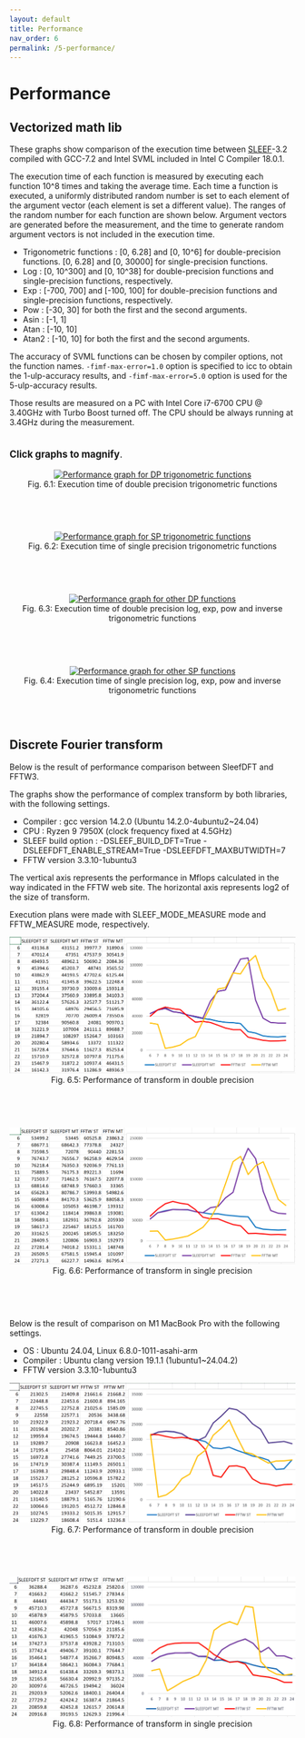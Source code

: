 ```yaml
---
layout: default
title: Performance
nav_order: 6
permalink: /5-performance/
---
```


<h1>Performance</h1>

<h2>Vectorized math lib</h2>

These graphs show comparison of the execution time between
[SLEEF](https://github.com/shibatch/sleef)-3.2 compiled with GCC-7.2 and Intel
SVML included in Intel C Compiler 18.0.1.

The execution time of each function is measured by executing each function 10^8
times and taking the average time. Each time a function is executed, a
uniformly distributed random number is set to each element of the argument
vector (each element is set a different value).  The ranges of the random number
for each function are shown below. Argument vectors are generated before the
measurement, and the time to generate random argument vectors is not included
in the execution time.

* Trigonometric functions : [0, 6.28] and [0, 10^6] for double-precision functions. [0, 6.28] and [0, 30000] for single-precision functions.
* Log : [0, 10^300] and [0, 10^38] for double-precision functions and single-precision functions, respectively.
* Exp : [-700, 700] and [-100, 100] for double-precision functions and single-precision functions, respectively.
* Pow : [-30, 30] for both the first and the second arguments.
* Asin : [-1, 1]
* Atan : [-10, 10]
* Atan2 : [-10, 10] for both the first and the second arguments.

The accuracy of SVML functions can be chosen by compiler options, not the
function names. `-fimf-max-error=1.0` option is specified to icc to obtain the
1-ulp-accuracy results, and `-fimf-max-error=5.0` option is used for the
5-ulp-accuracy results.

Those results are measured on a PC with Intel Core i7-6700 CPU @ 3.40GHz with
Turbo Boost turned off. The CPU should be always running at 3.4GHz during the
measurement.

<p style="font-size:1.2em; margin-top:1.0cm;">
  <b>Click graphs to magnify</b>.
</p>

<p style="text-align:center; margin-bottom:2cm;">
  <a class="nothing" href="../img/trigdp.png">
    <img src="../img/trigdp.png" alt="Performance graph for DP trigonometric functions"/>
  </a>
  <br />
  Fig. 6.1: Execution time of double precision trigonometric functions
</p>

<p style="text-align:center; margin-bottom:2cm;">
  <a class="nothing" href="../img/trigsp.png">
    <img src="../img/trigsp.png" alt="Performance graph for SP trigonometric functions"/>
  </a>
  <br />
  Fig. 6.2: Execution time of single precision trigonometric functions
</p>

<p style="text-align:center; margin-bottom:2cm;">
  <a class="nothing" href="../img/nontrigdp.png">
    <img src="../img/nontrigdp.png" alt="Performance graph for other DP functions"/>
  </a>
  <br />
  Fig. 6.3: Execution time of double precision log, exp, pow and inverse trigonometric functions
</p>

<p style="text-align:center; margin-bottom:2cm;">
  <a class="nothing" href="../img/nontrigsp.png">
    <img src="../img/nontrigsp.png" alt="Performance graph for other SP functions"/>
  </a>
  <br />
  Fig. 6.4: Execution time of single precision log, exp, pow and inverse trigonometric functions
</p>


<h2>Discrete Fourier transform</h2>

Below is the result of performance comparison between SleefDFT and FFTW3.

The graphs show the performance of complex transform by both
libraries, with the following settings.

* Compiler : gcc version 14.2.0 (Ubuntu 14.2.0-4ubuntu2~24.04)
* CPU : Ryzen 9 7950X (clock frequency fixed at 4.5GHz)
* SLEEF build option : -DSLEEF_BUILD_DFT=True -DSLEEFDFT_ENABLE_STREAM=True -DSLEEFDFT_MAXBUTWIDTH=7
* FFTW version 3.3.10-1ubuntu3

The vertical axis represents the performance in Mflops calculated in
the way indicated in the FFTW web site. The horizontal axis represents
log2 of the size of transform.

Execution plans were made with SLEEF_MODE_MEASURE mode and
FFTW_MEASURE mode, respectively.

<p style="text-align:center; margin-bottom:2cm;">
  <a class="nothing" href="../img/dftzen4dp.png">
    <img src="../img/dftzen4dp.png" alt="Performance graph for DP DFT on Ryzen 9 7950X"/>
  </a>
  <br />
  Fig. 6.5: Performance of transform in double precision
</p>

<p style="text-align:center; margin-bottom:2cm;">
  <a class="nothing" href="../img/dftzen4sp.png">
    <img src="../img/dftzen4sp.png" alt="Performance graph for SP DFT on Ryzen 9 7950X"/>
  </a>
  <br />
  Fig. 6.6: Performance of transform in single precision
</p>

Below is the result of comparison on M1 MacBook Pro with the following
settings.

* OS : Ubuntu 24.04, Linux 6.8.0-1011-asahi-arm
* Compiler : Ubuntu clang version 19.1.1 (1ubuntu1~24.04.2)
* FFTW version 3.3.10-1ubuntu3

<p style="text-align:center; margin-bottom:2cm;">
  <a class="nothing" href="../img/dftm1dp.png">
    <img src="../img/dftm1dp.png" alt="Performance graph for DP DFT on M1"/>
  </a>
  <br />
  Fig. 6.7: Performance of transform in double precision
</p>

<p style="text-align:center; margin-bottom:2cm;">
  <a class="nothing" href="../img/dftm1sp.png">
    <img src="../img/dftm1sp.png" alt="Performance graph for SP DFTon M1"/>
  </a>
  <br />
  Fig. 6.8: Performance of transform in single precision
</p>
